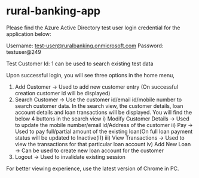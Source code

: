 # rural-banking-app

Please find the Azure Active Directory test user login credential for the application below:

Username: test-user@ruralbanking.onmicrosoft.com
Password: testuser@249

Test Customer Id: 1 can be used to search existing test data

Upon successful login, you will see three options in the home menu,
1) Add Customer -> Used to add new customer entry (On successful creation customer id will be displayed)
2) Search Customer -> Use the customer id/email id/mobile number to search customer data.
  In the search view, the customer details, loan account details and loan transactions will be displayed. 
  You will find the below 4 buttons in the search view
  i) Modify Customer Details -> Used to update the mobile number/email id/Address of the customer
  ii) Pay -> Used to pay full/partial amount of the existing loan(On full loan payment status will be updated to Inactive(I))
  iii) View Transactions -> Used to view the transactions for that particular loan account
  iv) Add New Loan -> Can be used to create new loan account for the customer
3) Logout -> Used to invalidate existing session

For better viewing experience, use the latest version of Chrome in PC.
